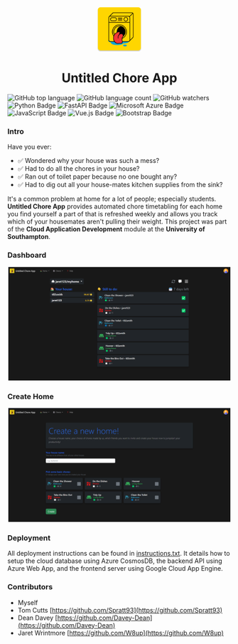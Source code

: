 <div align="center"> <img src="frontend/src/assets/logo.svg" alt="Logo" width="100"> </div>
<div align="center"> <h1>Untitled Chore App</h1> </div>

![GitHub top language](https://img.shields.io/github/languages/top/t02smith/untitled-chore-app?style=for-the-badge)
![GitHub language count](https://img.shields.io/github/languages/count/t02smith/untitled-chore-app?style=for-the-badge)
![GitHub watchers](https://img.shields.io/github/watchers/t02smith/untitled-chore-app?style=for-the-badge)
![Python Badge](https://img.shields.io/badge/Python-3776AB?logo=python&logoColor=fff&style=for-the-badge)
![FastAPI Badge](https://img.shields.io/badge/FastAPI-009688?logo=fastapi&logoColor=fff&style=for-the-badge)
![Microsoft Azure Badge](https://img.shields.io/badge/Microsoft%20Azure-0078D4?logo=microsoftazure&logoColor=fff&style=for-the-badge)
![JavaScript Badge](https://img.shields.io/badge/JavaScript-F7DF1E?logo=javascript&logoColor=000&style=for-the-badge)
![Vue.js Badge](https://img.shields.io/badge/Vue.js-4FC08D?logo=vuedotjs&logoColor=fff&style=for-the-badge)
![Bootstrap Badge](https://img.shields.io/badge/Bootstrap-7952B3?logo=bootstrap&logoColor=fff&style=for-the-badge)

### Intro

Have you ever:

- ✅ Wondered why your house was such a mess?​
- ✅ Had to do all the chores in your house?​
- ✅ Ran out of toilet paper because no one bought any?​
- ✅ Had to dig out all your house-mates kitchen supplies from the sink?

It's a common problem at home for a lot of people; especially students. **Untitled Chore App** provides automated chore timetabling for each home you find yourself a part of that is refreshed weekly and allows you track which of your housemates aren't pulling their weight. This project was part of the **Cloud Application Development** module at the **University of Southampton**. 

### Dashboard

<div align=center>
    <img src="frontend/src/assets/dashboard.png" alt="Dashboard" width = 500>
</div>

### Create Home

<div align=center>
    <img src="frontend/src/assets/create-home.png" alt="Create home" width = 500>
</div>

### Deployment

All deployment instructions can be found in [instructions.txt](./instructions.txt).
It details how to setup the cloud database using Azure CosmosDB, the backend API
using Azure Web App, and the frontend server using Google Cloud App Engine. 

### Contributors

- Myself 
- Tom Cutts [https://github.com/Spratt93](https://github.com/Spratt93)
- Dean Davey [https://github.com/Davey-Dean](https://github.com/Davey-Dean)
- Jaret Wrintmore [https://github.com/W8up](https://github.com/W8up)
